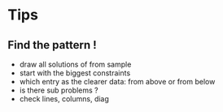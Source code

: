 # Tips

## Find the pattern !

- draw all solutions of from sample
- start with the biggest constraints
- which entry as the clearer data: from above or from below
- is there sub problems ?
- check lines, columns, diag
